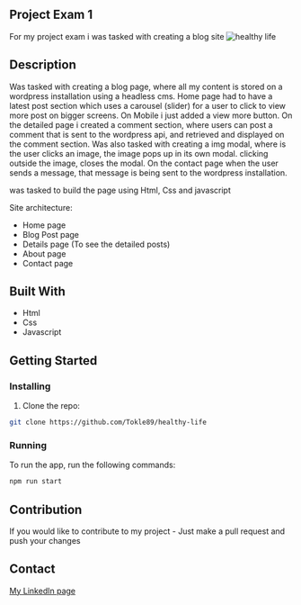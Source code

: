 ## Project Exam 1

For my project exam i was tasked with creating a blog site
![healthy life](https://github.com/Tokle89/healthy-life/assets/94007467/7997f4af-cf19-4f4a-8b42-daaf63216adf)

## Description

Was tasked with creating a blog page, where all my content is stored on a wordpress installation using a headless cms.
Home page had to have a latest post section which uses a carousel (slider) for a user to click to view more post on bigger screens. On Mobile i just added a view more button.
On the detailed page i created a comment section, where users can post a comment that is sent to the wordpress api, and retrieved and displayed on the comment section.
Was also tasked with creating a img modal, where is the user clicks an image, the image pops up in its own modal. clicking outside the image, closes the modal.
On the contact page when the user sends a message, that message is being sent to the wordpress installation.

was tasked to build the page using Html, Css and javascript

Site architecture:

- Home page
- Blog Post page
- Details page (To see the detailed posts)
- About page
- Contact page

## Built With

- Html
- Css
- Javascript

## Getting Started

### Installing

1. Clone the repo:

```bash
git clone https://github.com/Tokle89/healthy-life
```

### Running

To run the app, run the following commands:

```bash
npm run start
```

## Contribution

If you would like to contribute to my project - Just make a pull request and push your changes

## Contact

[My LinkedIn page](https://www.linkedin.com/in/fredrik-tokle-0994a023b/)
